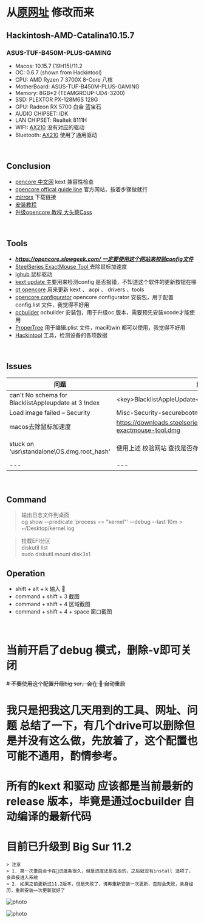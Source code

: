 # 从[原网址](https://github.com/jinhaozcp/Hackintosh-Ryzen-MSI-B450-Gaming-Pro-carbon-ac) 修改而来

## Hackintosh-AMD-Catalina10.15.7
### ASUS-TUF-B450M-PLUS-GAMING
- Macos: 10.15.7 (19H15)/11.2
- OC: 0.6.7 (shown from Hackintool)
- CPU: AMD Ryzen 7 3700X 8-Core 八核
- MotherBoard: ASUS-TUF-B450M-PLUS-GAMING
- Memory: 8GB*2 (TEAMGROUP-UD4-3200)
- SSD: PLEXTOR PX-128M6S 128G
- GPU: Radeon RX 5700 白金 蓝宝石
- AUDIO CHIPSET: IDK
- LAN CHIPSET: Realtek 8111H
- WIFI: [AX210](https://ark.intel.com/content/www/cn/zh/ark/products/204836/intel-wi-fi-6e-ax210-gig.html?wapkw=ax210) 没有对应的驱动
- Bluetooth: [AX210](https://ark.intel.com/content/www/cn/zh/ark/products/204836/intel-wi-fi-6e-ax210-gig.html?wapkw=ax210) 使用了通用驱动
<br>

 Conclusion
-----------
- [pencore 中文网](https://oc.skk.moe/kextlist.html) kext 兼容性检查
- [opencore offical guide line](https://dortania.github.io/OpenCore-Install-Guide/) 官方网站，按着步骤做就行
- [mirrors](https://mirrors.dtops.cc/iso/MacOS/daliansky_macos/)  下载链接 
- [安装教程](https://www.cnblogs.com/yucloud/p/opencore.html)
- [升级opencore 教程 大头蔡Cass](https://www.bilibili.com/video/BV11i4y1L7Mn?t=101)

<br>

Tools
---------
- <u>***https://opencore.slowgeek.com/ 一定要使用这个网站来校验config文件***</u>
- [SteelSeries ExactMouse Tool ](https://downloads.steelseriescdn.com/drivers/tools/steelseries-exactmouse-tool.dmg) 去除鼠标加速度
- [lghub ](https://download01.logi.com/web/ftp/pub/techsupport/gaming/lghub_installer.zip)鼠标驱动
- [kext update ](https://bitbucket.org/profdrluigi/kextupdater/downloads/) 主要用来检测config 是否报错，不知道这个软件的更新按钮在哪 
- [qt opencore](https://github.com/ic005k/QtOpenCoreConfig/releases) 用来更新 kext 、 acpi 、 drivers 、tools
- [opencore configurator](https://mackie100projects.altervista.org/)  opencore configurator 安装包，用于配置config.list 文件，我觉得不好用
- [ocbuilder](https://github.com/Pavo-IM/ocbuilder/) ocbuilder 安装包，用于升级oc 版本，需要预先安装xcode才能使用
- [ProperTree](https://github.com/corpnewt/ProperTree)  用于编辑.plist   文件，mac和win 都可以使用，我觉得不好用
- [Hackintool](https://github.com/headkaze/Hackintool/releases) 工具，检测设备的各项数据

<br>

Issues
-------
|  问题   | 解决方法  | 来源
|  ----  | ----  | --- |
| can't No schema for BlacklistAppleupdate at 3 Index  | \<key>BlacklistAppleUpdate</key>\<true/> (也可能是\<false/>) | http://bbs.pcbeta.com/forum.php?mod=viewthread&tid=1861748
| Load image failed – Security | Misc-Security-securebootmodel - disabled | https://macx.top/15131.html 
| macos去除鼠标加速度 | https://downloads.steelseriescdn.com/drivers/tools/steelseries-exactmouse-tool.dmg | https://www.v2ex.com/t/389853
| stuck on 'usr\\standalone\\OS.dmg.root_hash'| 使用上述 校验网站 查找是否存在错误信息| https://www.tonymacx86.com/threads/big-sur-installer-error-in-opening-usr-standalone-os-dmg-root_hash.306845/
| --- | --- | ---

<br>

Command
----------
> 输出日志文件到桌面 <br>
> og show --predicate 'process == "kernel"' --debug --last 10m > ~/Desktop/kernel.log  

> 挂载EFI分区 <br>
> diskutil list <br>
> sudo diskutil mount disk3s1

Operation
---------
- shift + alt + k 输入 
- command + shift + 3 截图
- command + shift + 4 区域截图
- command + shift + 4 + space 窗口截图

<br>


# 当前开启了debug 模式，删除-v即可关闭
~~# 不要使用这个配置升级big sur，会在  自动重启~~
# 我只是把我这几天用到的工具、网址、问题 总结了一下，有几个drive可以删除但是并没有这么做，先放着了，这个配置也可能不通用，酌情参考。
# 所有的kext 和驱动 应该都是当前最新的release 版本，毕竟是通过ocbuilder 自动编译的最新代码
# 目前已升级到 Big Sur 11.2
    > 注意
    > 1. 第一次重启会卡在进度条很久，但是进度还是在走的，之后就没有install 选项了，会直接进入系统
    > 2. 如果之前更新过11.2版本，但是失败了，请再重新安装一次更新，否则会失败，亲身经历，重新安装一次更新就好了

![photo](https://github.com/SandiTT/Hackintosh-3700X-5700-B450M-Catalina-10.15.7/raw/0.6.7/photo/catalina.png)

![photo](https://github.com/SandiTT/Hackintosh-3700X-5700-B450M-Catalina-10.15.7/raw/0.6.7/photo/photo/big%20sur.png)
